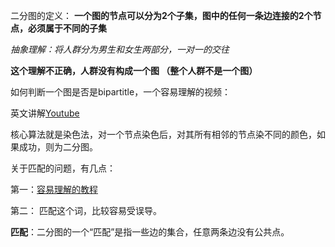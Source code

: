 二分图的定义：
**一个图的节点可以分为2个子集，图中的任何一条边连接的2个节点，必须属于不同的子集**

*抽象理解：将人群分为男生和女生两部分，一对一的交往* 

**这个理解不正确，人群没有构成一个图 （整个人群不是一个图）**

如何判断一个图是否是bipartitle，一个容易理解的视频：

英文讲解[Youtube](https://www.youtube.com/watch?v=bZBmN7I7GNQ)

核心算法就是染色法，对一个节点染色后，对其所有相邻的节点染不同的颜色，如果成功，则为二分图。

关于匹配的问题，有几点：

第一：[容易理解的教程](https://skywt.cn/blog/bipartite-matching/)

第二： 匹配这个词，比较容易受误导。

**匹配**：二分图的一个“匹配”是指一些边的集合，任意两条边没有公共点。
